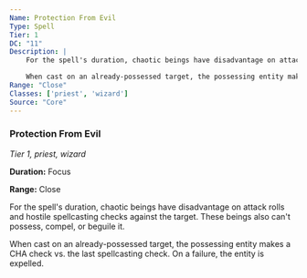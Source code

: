```yaml
---
Name: Protection From Evil
Type: Spell
Tier: 1
DC: "11"
Description: |
    For the spell's duration, chaotic beings have disadvantage on attack rolls and hostile spellcasting checks against the target. These beings also can't possess, compel, or beguile it.

    When cast on an already-possessed target, the possessing entity makes a CHA check vs. the last spellcasting check. On a failure, the entity is expelled.Duration: "Focus"
Range: "Close"
Classes: ['priest', 'wizard']
Source: "Core"
---
```


### Protection From Evil

_Tier 1, priest, wizard_

**Duration:** Focus

**Range:** Close

For the spell's duration, chaotic beings have disadvantage on attack rolls and hostile spellcasting checks against the target. These beings also can't possess, compel, or beguile it.

When cast on an already-possessed target, the possessing entity makes a CHA check vs. the last spellcasting check. On a failure, the entity is expelled.

